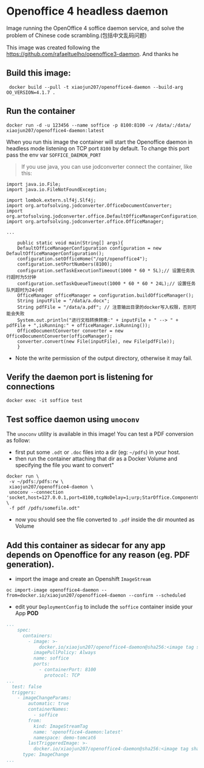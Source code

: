 # Openoffice 4 headless daemon
Image running the OpenOffice 4 soffice daemon service, and solve the problem of Chinese code scrambling.(包括中文乱码问题)

This image was created following the https://github.com/rafaeltuelho/openoffice3-daemon. And thanks he

## Build this image:

```
 docker build --pull -t xiaojun207/openoffice4-daemon --build-arg OO_VERSION=4.1.7 .
```

## Run the container

```
docker run -d -u 123456 --name soffice -p 8100:8100 -v /data/:/data/ xiaojun207/openoffice4-daemon:latest
```

When you run this image the container will start the Openoffice daemon in headless mode listening on TCP port `8100` by default. To change this port pass the env var `SOFFICE_DAEMON_PORT`

>If you use java, you can use jodconverter connect the container, like this:

```
import java.io.File;
import java.io.FileNotFoundException;

import lombok.extern.slf4j.Slf4j;
import org.artofsolving.jodconverter.OfficeDocumentConverter;
import org.artofsolving.jodconverter.office.DefaultOfficeManagerConfiguration;
import org.artofsolving.jodconverter.office.OfficeManager;

...

	public static void main(String[] args){
    DefaultOfficeManagerConfiguration configuration = new DefaultOfficeManagerConfiguration();
    configuration.setOfficeHome("/opt/openoffice4");
    configuration.setPortNumbers(8100);
    configuration.setTaskExecutionTimeout(1000 * 60 * 5L);// 设置任务执行超时为5分钟
    configuration.setTaskQueueTimeout(1000 * 60 * 60 * 24L);// 设置任务队列超时为24小时
    OfficeManager officeManager = configuration.buildOfficeManager();
    String inputFile = "/data/a.docx";
    String pdfFile = "/data/a.pdf"; // 注意输出目录的docker写入权限，否则可能会失败
    System.out.println("进行文档转换转换:" + inputFile + " --> " + pdfFile + ",isRunning:" + officeManager.isRunning());
    OfficeDocumentConverter converter = new OfficeDocumentConverter(officeManager);
    converter.convert(new File(inputFile), new File(pdfFile));
	}

```
* Note the write permission of the output directory, otherwise it may fail.

## Verify the daemon port is listening for connections

```
docker exec -it soffice test
```

## Test soffice daemon using `unoconv`

The `unoconv` utility is available in this image! You can test a PDF conversion as follow:


 * first put some `.odt` or `.doc` files into a dir (eg: `~/pdfs`) in your host. 
 * then run the container attaching that dir as a Docker Volume and specifying the file you want to convert"

```
docker run \
 -v ~/pdfs:/pdfs:rw \
 xiaojun207/openoffice4-daemon \
 unoconv --connection 'socket,host=127.0.0.1,port=8100,tcpNoDelay=1;urp;StarOffice.ComponentContext' \
 -f pdf /pdfs/somefile.odt"
```

 * now you should see the file converted to `.pdf` inside the dir mounted as Volume
  
## Add this container as sidecar for any app depends on Openoffice for any reason (eg. PDF generation).

 * import the image and create an Openshift `ImageStream`

```
oc import-image openoffice4-daemon --from=docker.io/xiaojun207/openoffice4-daemon --confirm --scheduled
```

 * edit your `DeploymentConfig` to include the `soffice` container inside your App **POD**

```yaml
...
    spec:
      containers:
        - image: >-
            docker.io/xiaojun207/openoffice4-daemon@sha256:<image tag sha256>
          imagePullPolicy: Always
          name: soffice
          ports:
            - containerPort: 8100
              protocol: TCP
...
  test: false
  triggers:
    - imageChangeParams:
        automatic: true
        containerNames:
          - soffice
        from:
          kind: ImageStreamTag
          name: 'openoffice4-daemon:latest'
          namespace: demo-tomcat6
        lastTriggeredImage: >-
          docker.io/xiaojun207/openoffice4-daemon@sha256:<image tag sha256>
      type: ImageChange
...
```
